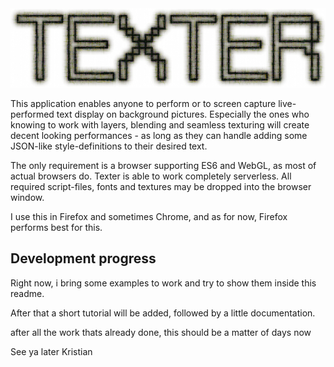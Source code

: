 
<div align="center">
  <img src="https://github.com/imatheria/Texter/blob/main/images/texter_inv.jpg"/>
</div>

This application enables anyone to perform or to screen capture live-performed text display on background pictures. Especially the ones who knowing to work with layers, blending and seamless texturing will create decent looking performances - as long as they can handle adding some JSON-like style-definitions to their desired text.

The only requirement is a browser supporting ES6 and WebGL, as most of actual browsers do. Texter is able to work completely serverless. All required script-files, fonts and textures may be dropped into the browser window.

I use this in Firefox and sometimes Chrome, and as for now, Firefox performs best for this.

## Development progress

Right now, i bring some examples to work and try to show them inside this readme.

After that a short tutorial will be added, followed by a little documentation. 

after all the work thats already done, this should be a matter of days now

See ya later
Kristian

 